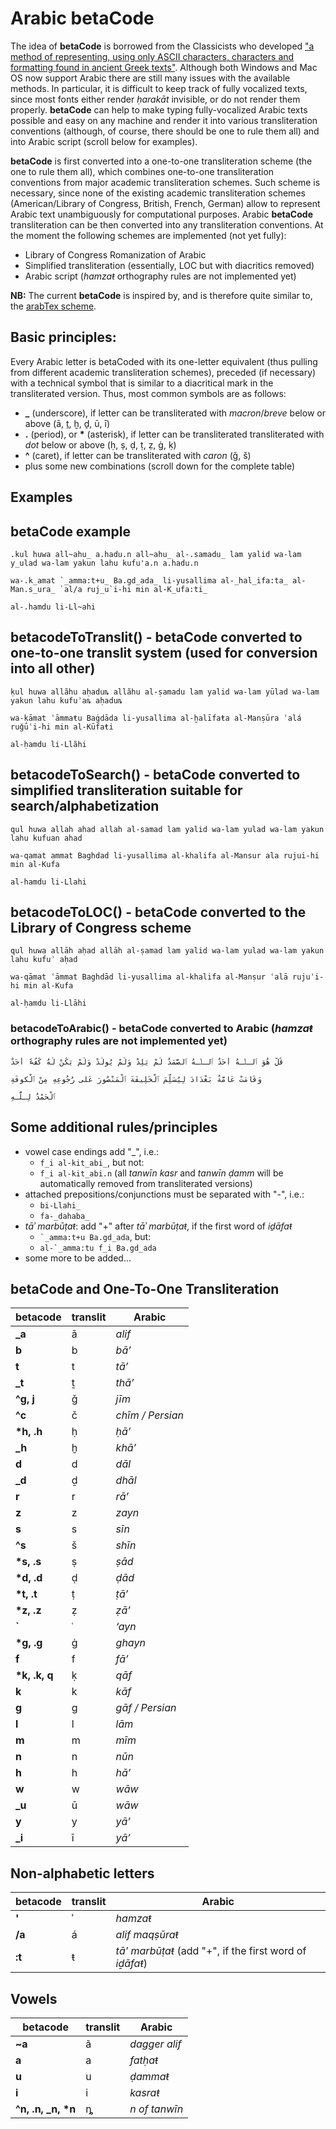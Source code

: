 # Arabic betaCode

The idea of **betaCode** is borrowed from the Classicists who developed ["a method of representing, using only ASCII characters, characters and formatting found in ancient Greek texts"](http://en.wikipedia.org/wiki/Beta_Code). Although both Windows and Mac OS now support Arabic there are still many issues with the available methods. In particular, it is difficult to keep track of fully vocalized texts, since most fonts either render *ḥarakāt* invisible, or do not render them properly. **betaCode** can help to make typing fully-vocalized Arabic texts possible and easy on any machine and render it into various transliteration conventions (although, of course, there should be one to rule them all) and into Arabic script (scroll below for examples). 

**betaCode** is first converted into a one-to-one transliteration scheme (the one to rule them all), which combines one-to-one transliteration conventions from major academic transliteration schemes. Such scheme is necessary, since none of the existing academic transliteration schemes (American/Library of Congress, British, French, German) allow to represent Arabic text unambiguously for computational purposes. Arabic **betaCode** transliteration can be then converted into any transliteration conventions. At the moment the following schemes are implemented (not yet fully):

* Library of Congress Romanization of Arabic
* Simplified transliteration (essentially, LOC but with diacritics removed)
* Arabic script (*hamzaŧ* orthography rules are not implemented yet)

**NB:** The current **betaCode** is inspired by, and is therefore quite similar to, the [arabTex scheme](http://www2.informatik.uni-stuttgart.de/ivi/bs/research/arab_e.htm).

## Basic principles:
Every Arabic letter is betaCoded with its one-letter equivalent (thus pulling from different academic transliteration schemes),
preceded (if necessary) with a technical symbol that is similar to a diacritical mark in the transliterated version. Thus, most common symbols are as follows:

* **\_** (underscore), if letter can be transliterated with *macron*/*breve* below or above (ā, ṯ, ḫ, ḏ, ū, ī)
* **.** (period), or  <b>\*</b> (asterisk), if letter can be transliterated transliterated with *dot* below or above (ḥ, ṣ, ḍ, ṭ, ẓ, ġ, ḳ)
* **^** (caret), if letter can be transliterated with *caron* (ǧ, š)
* plus some new combinations (scroll down for the complete table)

## Examples 

## betaCode example
```
.kul huwa all~ahu_ a.hadu.n all~ahu_ al-.samadu_ lam yalid wa-lam y_ulad wa-lam yakun lahu kufu'a.n a.hadu.n

wa-.k_amat `_amma:t+u_ Ba.gd_ada_ li-yusallima al-_hal_ifa:ta_ al-Man.s_ura_ `al/a ruj_u`i-hi min al-K_ufa:ti_

al-.hamdu li-Ll~ahi 
```


## betacodeToTranslit() - betaCode converted to one-to-one translit system (used for conversion into all other)
```
ḳul huwa allãhu aḥaduȵ allãhu al-ṣamadu lam yalid wa-lam yūlad wa-lam yakun lahu kufuʾaȵ aḥaduȵ

wa-ḳāmat ʿāmmaŧu Baġdāda li-yusallima al-ḫalīfaŧa al-Manṣūra ʿalá ruǧūʿi-hi min al-Kūfaŧi

al-ḥamdu li-Llãhi
```

## betacodeToSearch() - betaCode converted to simplified transliteration suitable for search/alphabetization
```
qul huwa allah ahad allah al-samad lam yalid wa-lam yulad wa-lam yakun lahu kufuan ahad

wa-qamat ammat Baghdad li-yusallima al-khalifa al-Mansur ala rujui-hi min al-Kufa

al-hamdu li-Llahi
```

## betacodeToLOC() - betaCode converted to the Library of Congress scheme
```
qul huwa allāh aḥad allāh al-ṣamad lam yalid wa-lam yulad wa-lam yakun lahu kufuʾ aḥad

wa-qāmat ʿāmmat Baghdād li-yusallima al-khalifa al-Manṣur ʿalā rujuʿi-hi min al-Kufa

al-ḥamdu li-Llāhi
```

### betacodeToArabic() - betaCode converted to Arabic (*hamzaŧ* orthography rules are not implemented yet)
```
قُلْ هُوَ ﭐلـلّٰـهُ أَحَدٌ ﭐلـلّٰـهُ ﭐلصَّمَدُ لَمْ يَلِدْ وَلَمْ يُولَدْ وَلَمْ يَكُنْ لَهُ كُفُءً أَحَدٌ

وَقَامَتْ عَامَّةُ بَغْدَادَ لِيُسَلِّمَ ﭐلْخَلِيفَةَ ﭐلْمَنْصُورَ عَلى رُجُوعِهِ مِنْ ﭐلْكوفَةِ

ﭐلْحَمْدُ لِـلّٰـهِ
```

## Some additional rules/principles

* vowel case endings add "_", i.e.:
	* ``` f_i al-kit_abi_ ```, but not:
	* ``` f_i al-kit_abi.n ``` (all *tanwīn kasr* and *tanwīn ḍamm* will be automatically removed from transliterated versions)
* attached prepositions/conjunctions must be separated with "-", i.e.:
	* ``` bi-Llahi_ ```
	* ``` fa-_dahaba_ ```
* *tāʾ marbūṭaŧ*: add "+" after *tāʾ marbūṭaŧ*, if the first word of *iḏāfaŧ*
	* ``` `_amma:t+u Ba.gd_ada ```, but:
	* ``` al-`_amma:tu f_i Ba.gd_ada ```
* some more to be added...


## betaCode and One-To-One Transliteration

| betacode | translit | Arabic |
|----------|-----------------|---------------|
| **\_a** | ā | *alif* |
| **b** | b | *bā’* |
| **t** | t | *tā’* |
| **\_t** | ṯ | *thā’* |
| **^g, j** | ǧ | *jīm* |
| **^c** | č | *chīm / Persian* |
| **\*h, .h** | ḥ | *ḥā’* |
| **\_h** | ḫ | *khā’* |
| **d** | d | *dāl* |
| **\_d** | ḏ | *dhāl* |
| **r** | r | *rā’* |
| **z** | z | *zayn* |
| **s** | s | *sīn* |
| **^s** | š | *shīn* |
| **\*s, .s** | ṣ | *ṣād* |
| **\*d, .d** | ḍ | *ḍād* |
| **\*t, .t** | ṭ | *ṭā’* |
| **\*z, .z** | ẓ | *ẓā’* |
| **`** | ʿ | *‘ayn* |
| **\*g, .g** | ġ | *ghayn* |
| **f** | f | *fā’* |
| **\*k, .k, q** | ḳ | *qāf* |
| **k** | k | *kāf* |
| **g** | g | *gāf / Persian* |
| **l** | l | *lām* |
| **m** | m | *mīm* |
| **n** | n | *nūn* |
| **h** | h | *hā’* |
| **w** | w | *wāw* |
| **\_u** | ū | *wāw* |
| **y** | y | *yā’* |
| **\_i** | ī | *yā’* |


## Non-alphabetic letters

| **betacode** | translit | Arabic |
|----------|-----------------|---------------|
| **'** | ʾ | *hamzaŧ* |
| **/a** | á | *alif maqṣūraŧ* |
| **:t** | ŧ | *tā’ marbūṭaŧ* (add "+", if the first word of *iḏāfaŧ*) |

## Vowels

| **betacode** | translit | Arabic |
|----------|-----------------|---------------|
| **~a** | ã | *dagger alif* |
| **a** | a | *fatḥaŧ* |
| **u** | u | *ḍammaŧ* |
| **i** | i | *kasraŧ* |
| **^n, .n, \_n, \*n** | ȵ | *n of tanwīn* |
